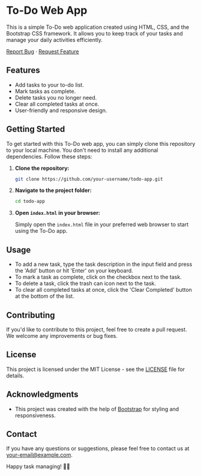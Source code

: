 # To-Do Web App

This is a simple To-Do web application created using HTML, CSS, and the Bootstrap CSS framework. It allows you to keep track of your tasks and manage your daily activities efficiently.

<a href="https://github.com/utkarshml/Todo/issues">Report Bug</a> · <a href="https://github.com/utkarshml/Todo/issues">Request Feature</a> </p> </p>

## Features

- Add tasks to your to-do list.
- Mark tasks as complete.
- Delete tasks you no longer need.
- Clear all completed tasks at once.
- User-friendly and responsive design.

## Getting Started

To get started with this To-Do web app, you can simply clone this repository to your local machine. You don't need to install any additional dependencies. Follow these steps:

1. **Clone the repository:**

   ```bash
   git clone https://github.com/your-username/todo-app.git
   ```

2. **Navigate to the project folder:**

   ```bash
   cd todo-app
   ```

3. **Open `index.html` in your browser:**

   Simply open the `index.html` file in your preferred web browser to start using the To-Do app.

## Usage

- To add a new task, type the task description in the input field and press the 'Add' button or hit 'Enter' on your keyboard.
- To mark a task as complete, click on the checkbox next to the task.
- To delete a task, click the trash can icon next to the task.
- To clear all completed tasks at once, click the 'Clear Completed' button at the bottom of the list.

## Contributing

If you'd like to contribute to this project, feel free to create a pull request. We welcome any improvements or bug fixes.

## License

This project is licensed under the MIT License - see the [LICENSE](LICENSE) file for details.

## Acknowledgments

- This project was created with the help of [Bootstrap](https://getbootstrap.com/) for styling and responsiveness.

## Contact

If you have any questions or suggestions, please feel free to contact us at [your-email@example.com](mailto:utkarshjais8957@gmail.com).

Happy task managing! 📝🚀

